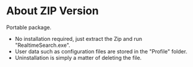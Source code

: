 # About ZIP Version

Portable package.  

* No installation required, just extract the Zip and run "RealtimeSearch.exe".  
* User data such as configuration files are stored in the "Profile" folder.  
* Uninstallation is simply a matter of deleting the file.
